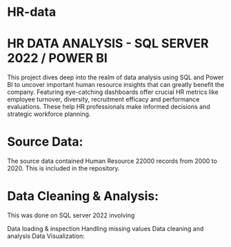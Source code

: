 # HR-data
# HR DATA ANALYSIS - SQL SERVER 2022 / POWER BI
This project dives deep into the realm of data analysis using SQL and Power BI to uncover important human resource insights that can greatly benefit the company. 
Featuring eye-catching dashboards offer crucial HR metrics like employee turnover, diversity, recruitment efficacy and performance evaluations. 
These help HR professionals make informed decisions and strategic workforce planning.

# Source Data:
The source data contained Human Resource 22000 records from 2000 to 2020. This is included in the repository.

# Data Cleaning & Analysis:
This was done on SQL server 2022 involving

Data loading & inspection
Handling missing values
Data cleaning and analysis
Data Visualization:
